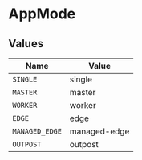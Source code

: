 # AppMode


## Values

| Name           | Value          |
| -------------- | -------------- |
| `SINGLE`       | single         |
| `MASTER`       | master         |
| `WORKER`       | worker         |
| `EDGE`         | edge           |
| `MANAGED_EDGE` | managed-edge   |
| `OUTPOST`      | outpost        |